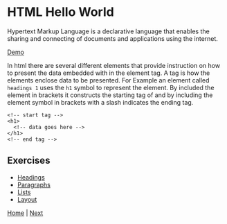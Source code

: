 # HTML Hello World

Hypertext Markup Language is a declarative language that enables the sharing and connecting of documents and applications using the internet.

[Demo](demo)

In html there are several different elements that provide instruction on how to
present the data embedded with in the element tag. A tag is how the elements enclose data to be presented. For Example an element called `headings 1` uses the `h1` symbol to represent the element.  By included the element in brackets it constructs the starting tag of and by including the element symbol in brackets with a slash indicates the ending tag.

```
<!-- start tag -->
<h1>
  <!-- data goes here -->
</h1>
<!-- end tag -->
```

## Exercises

- [Headings](1)
- [Paragraphs](2)
- [Lists](3)
- [Layout](4)

[Home](/) | [Next](/2-first-web-site/)
